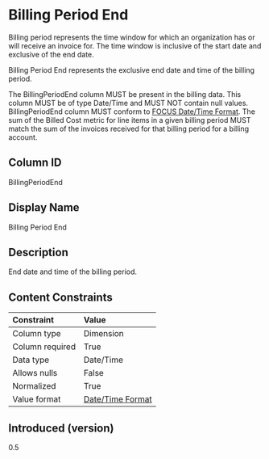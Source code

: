 # Billing Period End

Billing period represents the time window for which an organization has or will receive an invoice for. The time window is inclusive of the start date and exclusive of the end date.

Billing Period End represents the exclusive end date and time of the billing period.

The BillingPeriodEnd column MUST be present in the billing data. This column MUST be of type Date/Time and MUST NOT contain null values. BillingPeriodEnd column MUST conform to [FOCUS Date/Time Format](#date/timeformat). The sum of the Billed Cost metric for line items in a given billing period MUST match the sum of the invoices received for that billing period for a billing account.

## Column ID

BillingPeriodEnd

## Display Name

Billing Period End

## Description

End date and time of the billing period.

## Content Constraints

| Constraint      | Value                                |
| :-------------- | :----------------------------------- |
| Column type     | Dimension                            |
| Column required | True                                 |
| Data type       | Date/Time                            |
| Allows nulls    | False                                |
| Normalized      | True                                 |
| Value format    | [Date/Time Format](#date/timeformat) |

## Introduced (version)

0.5
